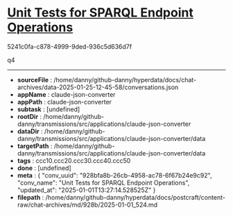 # [Unit Tests for SPARQL Endpoint Operations](https://claude.ai/chat/928bfa8b-26cb-4958-ac78-6f67b24e9c92)

5241c0fa-c878-4999-9ded-936c5d636d7f

q4

---

* **sourceFile** : /home/danny/github-danny/hyperdata/docs/chat-archives/data-2025-01-25-12-45-58/conversations.json
* **appName** : claude-json-converter
* **appPath** : claude-json-converter
* **subtask** : [undefined]
* **rootDir** : /home/danny/github-danny/transmissions/src/applications/claude-json-converter
* **dataDir** : /home/danny/github-danny/transmissions/src/applications/claude-json-converter/data
* **targetPath** : /home/danny/github-danny/transmissions/src/applications/claude-json-converter/data
* **tags** : ccc10.ccc20.ccc30.ccc40.ccc50
* **done** : [undefined]
* **meta** : {
  "conv_uuid": "928bfa8b-26cb-4958-ac78-6f67b24e9c92",
  "conv_name": "Unit Tests for SPARQL Endpoint Operations",
  "updated_at": "2025-01-01T13:27:14.528525Z"
}
* **filepath** : /home/danny/github-danny/hyperdata/docs/postcraft/content-raw/chat-archives/md/928b/2025-01-01_524.md
